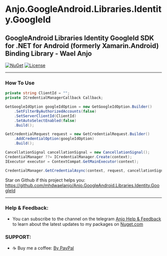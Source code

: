 # Anjo.GoogleAndroid.Libraries.Identity.GoogleId
 
GoogleAndroid Libraries Identity GoogleId SDK for .NET for Android (formerly Xamarin.Android) Binding Library - Wael Anjo
---------------------------------

[![NuGet](https://buildstats.info/nuget/Anjo.GoogleAndroid.Libraries.Identity.GoogleId)](https://www.nuget.org/packages/Anjo.GoogleAndroid.Libraries.Identity.GoogleId)
[![License](https://img.shields.io/github/license/mhdwaelanjo/Anjo.GoogleAndroid.Libraries.Identity.GoogleId)](https://github.com/mhdwaelanjo/Anjo.GoogleAndroid.Libraries.Identity.GoogleId/blob/master/LICENSE)
 
---------------------------------
### How To Use
  
```c#
private string ClientId = "";
private ICredentialManagerCallback Callback;

GetGoogleIdOption googleIdOption = new GetGoogleIdOption.Builder()
    .SetFilterByAuthorizedAccounts(false)
    .SetServerClientId(ClientId)
    .SetAutoSelectEnabled(false)
    .Build();

GetCredentialRequest request = new GetCredentialRequest.Builder()
    .AddCredentialOption(googleIdOption)
    .Build();

CancellationSignal cancellationSignal = new CancellationSignal();
CredentialManager ??= ICredentialManager.Create(context);
IExecutor executor = ContextCompat.GetMainExecutor(context);

CredentialManager.GetCredentialAsync(context, request, cancellationSignal, executor, Callback);
```

Star on Github if this project helps you: https://github.com/mhdwaelanjo/Anjo.GoogleAndroid.Libraries.Identity.GoogleId
 
---------------------------------
### Help & Feedback:
- You can subscribe to the channel on the telegram [Anjo Help & Feedback](https://t.me/mhwaelanjo) to learn about the latest updates to my packages on [Nuget.com](https://www.nuget.org/profiles/MHWAELANJO)

### SUPPORT:
- ☕ Buy me a coffee: [By PayPal](https://www.paypal.com/paypalme/mhwaelanjo)
